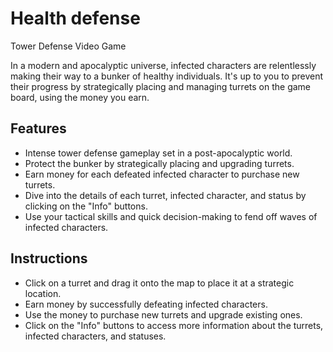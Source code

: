 # Health defense
Tower Defense Video Game

In a modern and apocalyptic universe, infected characters are relentlessly making their way to a bunker of healthy individuals. It's up to you to prevent their progress by strategically placing and managing turrets on the game board, using the money you earn.

## Features
- Intense tower defense gameplay set in a post-apocalyptic world.
- Protect the bunker by strategically placing and upgrading turrets.
- Earn money for each defeated infected character to purchase new turrets.
- Dive into the details of each turret, infected character, and status by clicking on the "Info" buttons.
- Use your tactical skills and quick decision-making to fend off waves of infected characters.


## Instructions
- Click on a turret and drag it onto the map to place it at a strategic location.
- Earn money by successfully defeating infected characters.
- Use the money to purchase new turrets and upgrade existing ones.
- Click on the "Info" buttons to access more information about the turrets, infected characters, and statuses.
